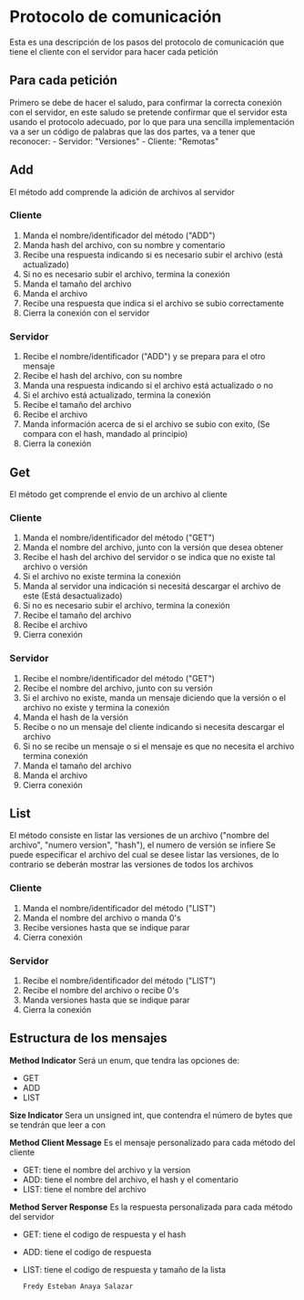 # Protocolo de comunicación
Esta es una descripción de los pasos del protocolo de comunicación que tiene el cliente con el servidor para hacer cada petición

## Para cada petición
Primero se debe de hacer el saludo, para confirmar la correcta conexión con el servidor,
en este saludo se pretende confirmar que el servidor esta usando el protocolo adecuado,
por lo que para una sencilla implementación va a ser un código de palabras que las dos partes,
va a tener que reconocer:
	- Servidor: "Versiones"
	- Cliente: "Remotas"

## Add
El método add comprende la adición de archivos al servidor
### Cliente
1. Manda el nombre/identificador del método ("ADD")
2. Manda hash del archivo, con su nombre y comentario
3. Recibe una respuesta indicando si es necesario subir el archivo (está actualizado)
4. Si no es necesario subir el archivo, termina la conexión
5. Manda el tamaño del archivo
6. Manda el archivo
7. Recibe una respuesta que indica si el archivo se subio correctamente
8. Cierra la conexión con el servidor
### Servidor
1. Recibe el nombre/identificador ("ADD") y se prepara para el otro mensaje
2. Recibe el hash del archivo, con su nombre
3. Manda una respuesta indicando si el archivo está actualizado o no
4. Si el archivo está actualizado, termina la conexión
5. Recibe el tamaño del archivo
6. Recibe el archivo
7. Manda información acerca de si el archivo se subio con exito, (Se compara con el hash, mandado al principio)
8. Cierra la conexión

## Get
El método get comprende el envio de un archivo al cliente
### Cliente
1. Manda el nombre/identificador del método ("GET")
2. Manda el nombre del archivo, junto con la versión que desea obtener
3. Recibe el hash del archivo del servidor o se indica que no existe tal archivo o versión
4. Si el archivo no existe termina la conexión
5. Manda al servidor una indicación si necesitá descargar el archivo de este (Está desactualizado)
6. Si no es necesario subir el archivo, termina la conexión
7. Recibe el tamaño del archivo
8. Recibe el archivo	
9. Cierra conexión
### Servidor
1. Recibe el nombre/identificador del método ("GET")
2. Recibe el nombre del archivo, junto con su versión
3. Si el archivo no existe, manda un mensaje diciendo que la versión o el archivo no existe y termina la conexión
4. Manda el hash de la versión
5. Recibe o no un mensaje del cliente indicando si necesita descargar el archivo
6. Si no se recibe un mensaje o si el mensaje es que no necesita el archivo termina conexión
7. Manda el tamaño del archivo
8. Manda el archivo
9. Cierra conexión

## List
El método consiste en listar las versiones de un archivo ("nombre del archivo", "numero version", "hash"), el numero de versión se infiere
Se puede especificar el archivo del cual se desee listar las versiones, de lo contrario se deberán mostrar las versiones de todos los archivos
### Cliente
1. Manda el nombre/identificador del método ("LIST")
2. Manda el nombre del archivo o manda 0's
3. Recibe versiones hasta que se indique parar
5. Cierra conexión
### Servidor
1. Recibe el nombre/identificador del método ("LIST")
2. Recibe el nombre del archivo o recibe 0's
3. Manda versiones hasta que se indique parar
5. Cierra la conexión


## Estructura de los mensajes
**Method Indicator**
Será un enum, que tendra las opciones de:
- GET
- ADD
- LIST

**Size Indicator**
Sera un unsigned int, que contendra el número de bytes que se tendrán que leer a con

**Method Client Message**
Es el mensaje personalizado para cada método del cliente
- GET: tiene el nombre del archivo y la version
- ADD: tiene el nombre del archivo, el hash y el comentario
- LIST: tiene el nombre del archivo

**Method Server Response**
Es la respuesta personalizada para cada método del servidor
- GET: tiene el codigo de respuesta y el hash
- ADD: tiene el codigo de respuesta
- LIST: tiene el codigo de respuesta y tamaño de la lista




	`Fredy Esteban Anaya Salazar`
